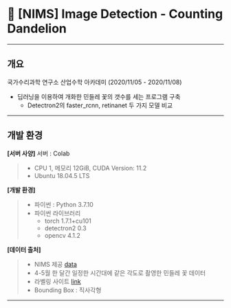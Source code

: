 # 🌼 [NIMS] Image Detection - Counting Dandelion
---
## 개요

국가수리과학 연구소 산업수학 아카데미 (2020/11/05 - 2020/11/08)
* 딥러닝을 이용하여 개화한 민들레 꽃의 갯수를 세는 프로그램 구축
  *  Detectron2의 faster_rcnn, retinanet 두 가지 모델 비교

---
## 개발 환경
**[서버 사양]** 서버 : Colab
> * CPU 1, 메모리 12GiB, CUDA Version: 11.2
> * Ubuntu 18.04.5 LTS

**[개발 환경]**
> * 파이썬 : Python 3.7.10
> * 파이썬 라이브러리
>   * torch 1.7.1+cu101
>   * detectron2 0.3
>   * opencv 4.1.2

**[데이터 출처]**
> * NIMS 제공 [data](https://github.com/herjh0405/Image_Detection-Counting_Dandelion/blob/master/dandelion.zip)
>  * 4-5월 한 달간 일정한 시간대에 같은 각도로 촬영한 민들레 꽃 데이터
> * 라벨링 사이트 [link](http://www.robots.ox.ac.uk/~vgg/software/via/via.html)
>  * Bounding Box : 직사각형

---
